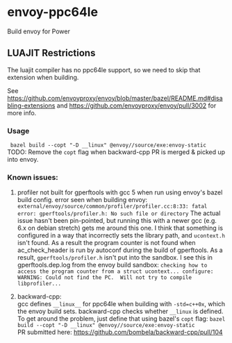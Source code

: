 # envoy-ppc64le
Build envoy for Power

##  LUAJIT Restrictions
The luajit compiler has no ppc64le support, so we need to skip that extension when building.

See https://github.com/envoyproxy/envoy/blob/master/bazel/README.md#disabling-extensions
and https://github.com/envoyproxy/envoy/pull/3002 for more info.

### Usage
` bazel build --copt "-D __linux" @envoy//source/exe:envoy-static`  
TODO: Remove the `copt` flag when backward-cpp PR is merged & picked up into envoy.

### Known issues:
1. profiler not built for gperftools with gcc 5 when run using envoy's bazel build config.
error seen when building envoy: `external/envoy/source/common/profiler/profiler.cc:8:33: fatal error: gperftools/profiler.h: No such file or directory`
The actual issue hasn't been pin-pointed, but running this with a newer gcc (e.g. 6.x on debian stretch) gets me around this one. I think that something is configured in a way that incorrectly sets the library path, and `ucontext.h` isn't found. As a result the program counter is not found when ac_check_header is run by autoconf during the build of gperftools. As a result, `gperftools/profiler.h` isn't put into the sandbox.
I see this in gperftools.dep.log from the envoy build sandbox: `checking how to access the program counter from a struct ucontext... configure: WARNING: Could not find the PC.  Will not try to compile libprofiler... `

2. backward-cpp:  
gcc defines `__linux__` for ppc64le when building with `-std=c++0x`, which the envoy build sets. backward-cpp checks whether `__linux` is defined.
To get around the problem, just define that using bazel's `copt` flag:
`bazel build --copt "-D __linux" @envoy//source/exe:envoy-static`  
PR submitted here: https://github.com/bombela/backward-cpp/pull/104
